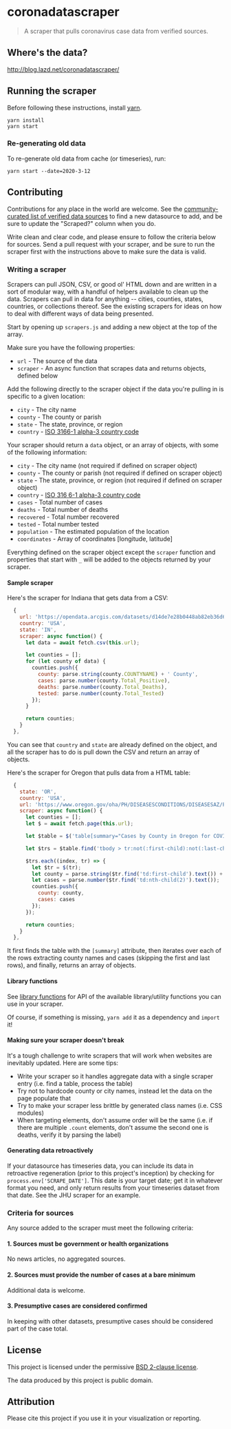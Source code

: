 # coronadatascraper
> A scraper that pulls coronavirus case data from verified sources.

## Where's the data?

http://blog.lazd.net/coronadatascraper/

## Running the scraper

Before following these instructions, install [yarn](https://classic.yarnpkg.com/en/docs/install/).

```
yarn install
yarn start
```

### Re-generating old data

To re-generate old data from cache (or timeseries), run:

```
yarn start --date=2020-3-12
```

## Contributing

Contributions for any place in the world are welcome. See the [community-curated list of verified data sources](https://docs.google.com/spreadsheets/d/1T2cSvWvUvurnOuNFj2AMPGLpuR2yVs3-jdd_urfWU4c/edit#gid=0) to find a new datasource to add, and be sure to update the "Scraped?" column when you do.

Write clean and clear code, and please ensure to follow the criteria below for sources. Send a pull request with your scraper, and be sure to run the scraper first with the instructions above to make sure the data is valid.

### Writing a scraper

Scrapers can pull JSON, CSV, or good ol' HTML down and are written in a sort of modular way, with a handful of helpers available to clean up the data. Scrapers can pull in data for anything -- cities, counties, states, countries, or collections thereof. See the existing scrapers for ideas on how to deal with different ways of data being presented.

Start by opening up `scrapers.js` and adding a new object at the top of the array.

Make sure you have the following properties:

* `url` - The source of the data
* `scraper` - An async function that scrapes data and returns objects, defined below

Add the following directly to the scraper object if the data you're pulling in is specific to a given location:

* `city` - The city name
* `county` - The county or parish
* `state` - The state, province, or region
* `country` - [ISO 3166-1 alpha-3 country code](https://en.wikipedia.org/wiki/ISO_3166-1_alpha-3)

Your scraper should return a `data` object, or an array of objects, with some of the following information:

* `city` - The city name (not required if defined on scraper object)
* `county` - The county or parish (not required if defined on scraper object)
* `state` - The state, province, or region (not required if defined on scraper object)
* `country` - [ISO 316
6-1 alpha-3 country code](https://en.wikipedia.org/wiki/ISO_3166-1_alpha-3)
* `cases` - Total number of cases
* `deaths` - Total number of deaths
* `recovered` - Total number recovered
* `tested` - Total number tested
* `population` - The estimated population of the location
* `coordinates` - Array of coordinates [longitude, latitude]

Everything defined on the scraper object except the `scraper` function and properties that start with `_` will be added to the objects returned by your scraper.

#### Sample scraper

Here's the scraper for Indiana that gets data from a CSV:

```javascript
  {
    url: 'https://opendata.arcgis.com/datasets/d14de7e28b0448ab82eb36d6f25b1ea1_0.csv',
    country: 'USA',
    state: 'IN',
    scraper: async function() {
      let data = await fetch.csv(this.url);

      let counties = [];
      for (let county of data) {
        counties.push({
          county: parse.string(county.COUNTYNAME) + ' County',
          cases: parse.number(county.Total_Positive),
          deaths: parse.number(county.Total_Deaths),
          tested: parse.number(county.Total_Tested)
        });
      }

      return counties;
    }
  },
```

You can see that `country` and `state` are already defined on the object, and all the scraper has to do is pull down the CSV and return an array of objects.

Here's the scraper for Oregon that pulls data from a HTML table:
```javascript
  {
    state: 'OR',
    country: 'USA',
    url: 'https://www.oregon.gov/oha/PH/DISEASESCONDITIONS/DISEASESAZ/Pages/emerging-respiratory-infections.aspx',
    scraper: async function() {
      let counties = [];
      let $ = await fetch.page(this.url);

      let $table = $('table[summary="Cases by County in Oregon for COVID-19"]');

      let $trs = $table.find('tbody > tr:not(:first-child):not(:last-child)');

      $trs.each((index, tr) => {
        let $tr = $(tr);
        let county = parse.string($tr.find('td:first-child').text()) + ' County';
        let cases = parse.number($tr.find('td:nth-child(2)').text());
        counties.push({
          county: county,
          cases: cases
        });
      });

      return counties;
    }
  },
```

It first finds the table with the `[summary]` attribute, then iterates over each of the rows extracting county names and cases (skipping the first and last rows), and finally, returns an array of objects.

#### Library functions

See [library functions](lib/) for API of the available library/utility functions you can use in your scraper.

Of course, if something is missing, `yarn add` it as a dependency and `import` it!

#### Making sure your scraper doesn't break

It's a tough challenge to write scrapers that will work when websites are inevitably updated. Here are some tips:

* Write your scraper so it handles aggregate data with a single scraper entry (i.e. find a table, process the table)
* Try not to hardcode county or city names, instead let the data on the page populate that
* Try to make your scraper less brittle by generated class names (i.e. CSS modules)
* When targeting elements, don't assume order will be the same (i.e. if there are multiple `.count` elements, don't assume the second one is deaths, verify it by parsing the label)

#### Generating data retroactively

If your datasource has timeseries data, you can include its data in retroactive regeneration (prior to this project's inception) by checking for `process.env['SCRAPE_DATE']`. This date is your target date; get it in whatever format you need, and only return results from your timeseries dataset from that date. See the JHU scraper for an example.

### Criteria for sources

Any source added to the scraper must meet the following criteria:

#### 1. Sources must be government or health organizations

No news articles, no aggregated sources.

#### 2. Sources must provide the number of cases at a bare minimum

Additional data is welcome.

#### 3. Presumptive cases are considered confirmed

In keeping with other datasets, presumptive cases should be considered part of the case total.

## License

This project is licensed under the permissive [BSD 2-clause license](LICENSE).

The data produced by this project is public domain.

## Attribution

Please cite this project if you use it in your visualization or reporting.
